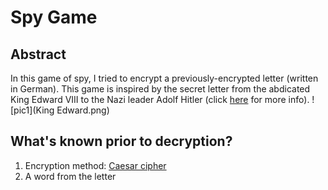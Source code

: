 # Spy Game
## Abstract
In this game of spy, I tried to encrypt a previously-encrypted letter (written in German). This game is inspired by the secret letter from the abdicated King Edward VIII to the Nazi leader Adolf Hitler (click [here](https://www.washingtonpost.com/news/retropolis/wp/2017/12/30/fact-checking-the-crown-did-the-duke-of-windsor-plot-with-hitler-to-betray-britain/) for more info).
![pic1](King Edward.png)
## What's known prior to decryption?
1. Encryption method: [Caesar cipher](https://en.wikipedia.org/wiki/Caesar_cipher)
2. A word from the letter
